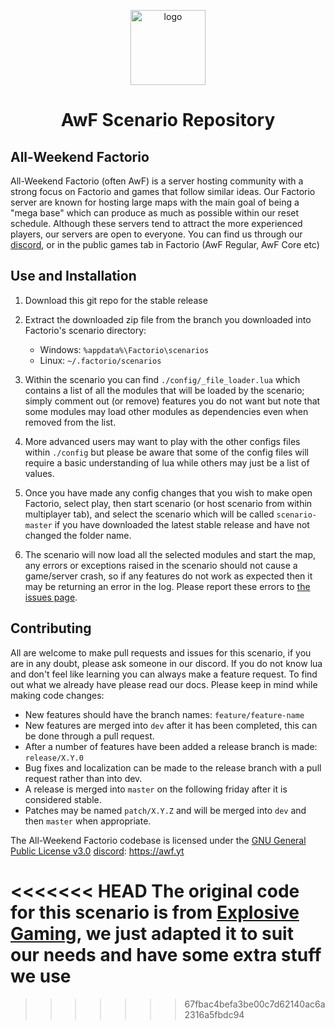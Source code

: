 <p align="center">
  <img alt="logo" src="https://cdn.discordapp.com/icons/548410604679856151/b69e6b33b328491ebbcbe050ff4de269.webp" width="120">
</p>
<h1 align="center">AwF Scenario Repository</h2>

## All-Weekend Factorio

All-Weekend Factorio (often AwF) is a server hosting community with a strong focus on Factorio and games that follow similar ideas. Our Factorio server are known for hosting large maps with the main goal of being a "mega base" which can produce as much as possible within our reset schedule. Although these servers tend to attract the more experienced players, our servers are open to everyone. You can find us through our [discord](https://awf.yt), or in the public games tab in Factorio (AwF Regular, AwF Core etc)

## Use and Installation

1. Download this git repo for the stable release

2. Extract the downloaded zip file from the branch you downloaded into Factorio's scenario directory:

   - Windows: `%appdata%\Factorio\scenarios`
   - Linux: `~/.factorio/scenarios`

3. Within the scenario you can find `./config/_file_loader.lua` which contains a list of all the modules that will be loaded by the scenario; simply comment out (or remove) features you do not want but note that some modules may load other modules as dependencies even when removed from the list.

4. More advanced users may want to play with the other configs files within `./config` but please be aware that some of the config files will require a basic understanding of lua while others may just be a list of values.

5. Once you have made any config changes that you wish to make open Factorio, select play, then start scenario (or host scenario from within multiplayer tab), and select the scenario which will be called `scenario-master` if you have downloaded the latest stable release and have not changed the folder name.

6. The scenario will now load all the selected modules and start the map, any errors or exceptions raised in the scenario should not cause a game/server crash, so if any features do not work as expected then it may be returning an error in the log.
   Please report these errors to [the issues page](issues).

## Contributing

All are welcome to make pull requests and issues for this scenario, if you are in any doubt, please ask someone in our discord. If you do not know lua and don't feel like learning you can always make a feature request. To find out what we already have please read our docs. Please keep in mind while making code changes:

- New features should have the branch names: `feature/feature-name`
- New features are merged into `dev` after it has been completed, this can be done through a pull request.
- After a number of features have been added a release branch is made: `release/X.Y.0`
- Bug fixes and localization can be made to the release branch with a pull request rather than into dev.
- A release is merged into `master` on the following friday after it is considered stable.
- Patches may be named `patch/X.Y.Z` and will be merged into `dev` and then `master` when appropriate.

The All-Weekend Factorio codebase is licensed under the [GNU General Public License v3.0](LICENSE)
[discord]: https://awf.yt

<<<<<<< HEAD
The original code for this scenario is from [Explosive Gaming](https://github.com/explosivegaming/scenario), we just adapted it to suit our needs and have some extra stuff we use
=======
[stable-dl]: https://github.com/explosivegaming/scenario/archive/master.zip
[experimental-dl]: https://github.com/explosivegaming/scenario/archive/dev.zip
[factorio]: https://factorio.com/
[docs]: https://explosivegaming.github.io/scenario/
[issues]: https://github.com/explosivegaming/scenario/issues/new/choose
[website]: https://explosivegaming.nl
[discord]: https://discord.explosivegaming.nl
>>>>>>> 67fbac4befa3be00c7d62140ac6a2316a5fbdc94
